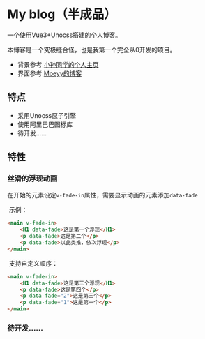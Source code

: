 # My blog（半成品）

一个使用Vue3+Unocss搭建的个人博客。

本博客是一个究极缝合怪，也是我第一个完全从0开发的项目。

- 背景参考 [小孙同学的个人主页](https://github.com/sun0225SUN/star-trail) 
- 界面参考 [Moeyy的博客](https://moeyy.cn/)



## 特点

- 采用Unocss原子引擎
- 使用阿里巴巴图标库
- 待开发......



## 特性

### 丝滑的浮现动画

​		在开始的元素设定`v-fade-in`属性，需要显示动画的元素添加`data-fade`

​		示例：

```html
<main v-fade-in>
    <H1 data-fade>这是第一个浮现</H1>
    <p data-fade>这是第二个</p>
    <p data-fade>以此类推，依次浮现</p>
</main>
```

​		支持自定义顺序：

```html
<main v-fade-in>
    <H1 data-fade>这是第三个浮现</H1>
    <p data-fade>这是第四个</p>
    <p data-fade="2">这是第三个</p>
    <p data-fade="1">这是第一个</p>
</main>
```

### 待开发......
